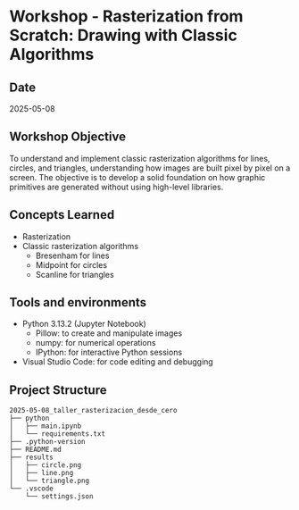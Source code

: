 # Workshop - Rasterization from Scratch: Drawing with Classic Algorithms

## Date

2025-05-08

## Workshop Objective

To understand and implement classic rasterization algorithms for lines, circles,
and triangles, understanding how images are built pixel by pixel on a screen.
The objective is to develop a solid foundation on how graphic primitives
are generated without using high-level libraries.

## Concepts Learned

- Rasterization
- Classic rasterization algorithms
  - Bresenham for lines
  - Midpoint for circles
  - Scanline for triangles

## Tools and environments

- Python 3.13.2 (Jupyter Notebook)
  - Pillow: to create and manipulate images
  - numpy: for numerical operations
  - IPython: for interactive Python sessions
- Visual Studio Code: for code editing and debugging

## Project Structure

```tree
2025-05-08_taller_rasterizacion_desde_cero
├── python
│   ├── main.ipynb
│   └── requirements.txt
├── .python-version
├── README.md
├── results
│   ├── circle.png
│   ├── line.png
│   └── triangle.png
└── .vscode
    └── settings.json
```
